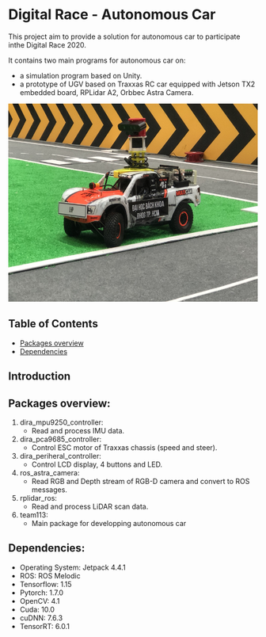 # Digital Race - Autonomous Car
This project aim to provide a solution for autonomous car to participate inthe Digital Race 2020.

It contains two main programs for autonomous car on:

  * a simulation program based on Unity.
  * a prototype of UGV based on Traxxas RC car equipped with Jetson TX2 embedded board, RPLidar A2, Orbbec Astra Camera.

<img src="images/dira_car.jpg" style="height: 400px" class="center"/>

## Table of Contents
* [Packages overview](packages-overview)
* [Dependencies](#dependencies)
<!-- * [Setup](#setup) -->

## Introduction


## Packages overview:
1. dira_mpu9250_controller:
   * Read and process IMU data.
2. dira_pca9685_controller:
   * Control ESC motor of Traxxas chassis (speed and steer).
3. dira_periheral_controller:
   * Control LCD display, 4 buttons and LED.
4. ros_astra_camera:
   * Read RGB and Depth stream of RGB-D camera and convert to ROS messages.
5. rplidar_ros:
   * Read and process LiDAR scan data.
6. team113:
   * Main package for developping autonomous car

## Dependencies: 
* Operating System: Jetpack 4.4.1
* ROS: ROS Melodic
* Tensorflow: 1.15
* Pytorch: 1.7.0
* OpenCV: 4.1
* Cuda: 10.0
* cuDNN: 7.6.3
* TensorRT: 6.0.1
